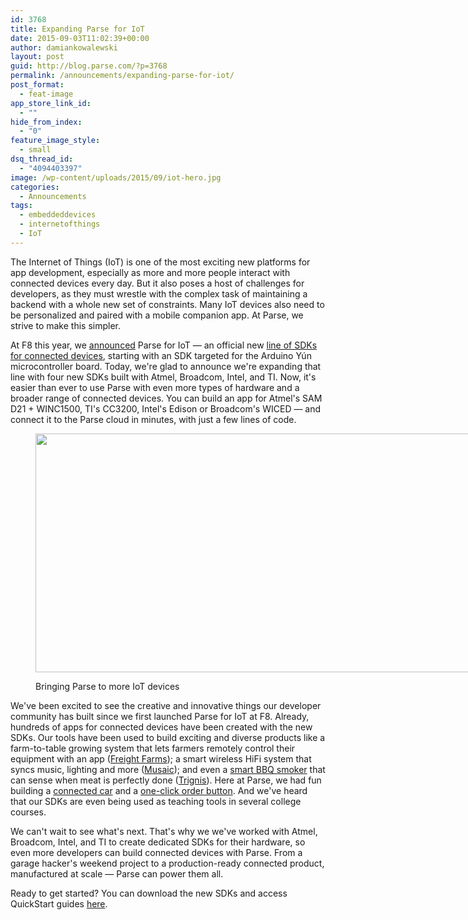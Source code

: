 ```yaml
---
id: 3768
title: Expanding Parse for IoT
date: 2015-09-03T11:02:39+00:00
author: damiankowalewski
layout: post
guid: http://blog.parse.com/?p=3768
permalink: /announcements/expanding-parse-for-iot/
post_format:
  - feat-image
app_store_link_id:
  - ""
hide_from_index:
  - "0"
feature_image_style:
  - small
dsq_thread_id:
  - "4094403397"
image: /wp-content/uploads/2015/09/iot-hero.jpg
categories:
  - Announcements
tags:
  - embeddeddevices
  - internetofthings
  - IoT
---
```

The Internet of Things (IoT) is one of the most exciting new platforms for app development, especially as more and more people interact with connected devices every day. But it also poses a host of challenges for developers, as they must wrestle with the complex task of maintaining a backend with a whole new set of constraints. Many IoT devices also need to be personalized and paired with a mobile companion app. At Parse, we strive to make this simpler.

At F8 this year, we [announced](http://blog.parse.com/learn/connecting-hardware-with-the-cloud-parse-for-iot/) Parse for IoT — an official new [line of SDKs for connected devices](https://parse.com/products/iot), starting with an SDK targeted for the Arduino Yún microcontroller board. Today, we're glad to announce we're expanding that line with four new SDKs built with Atmel, Broadcom, Intel, and TI. Now, it's easier than ever to use Parse with even more types of hardware and a broader range of connected devices. You can build an app for Atmel's SAM D21 + WINC1500, TI's CC3200, Intel's Edison or Broadcom's WICED — and connect it to the Parse cloud in minutes, with just a few lines of code.<figure id="attachment_3772" style="width: 1600px" class="wp-caption alignnone">

<img class="wp-image-3772 size-full" src="{{ site.url }}/assets/wp-content/uploads/2015/09/newiot.jpg" alt="" width="1600" height="382" srcset="{{ site.url }}/assets/wp-content/uploads/2015/09/newiot.jpg 1600w, {{ site.url }}/assets/wp-content/uploads/2015/09/newiot-300x72.jpg 300w, {{ site.url }}/assets/wp-content/uploads/2015/09/newiot-1024x244.jpg 1024w, {{ site.url }}/assets/wp-content/uploads/2015/09/newiot-875x209.jpg 875w" sizes="(max-width: 1600px) 100vw, 1600px" /><figcaption class="wp-caption-text">Bringing Parse to more IoT devices</figcaption></figure> 

We've been excited to see the creative and innovative things our developer community has built since we first launched Parse for IoT at F8. Already, hundreds of apps for connected devices have been created with the new SDKs. Our tools have been used to build exciting and diverse products like a farm-to-table growing system that lets farmers remotely control their equipment with an app ([Freight Farms](http://www.freightfarms.com/growfoodanywhere#localfoodsupply)); a smart wireless HiFi system that syncs music, lighting and more ([Musaic](http://www.musaic.com/)); and even a [smart BBQ smoker](http://www.wired.com/2015/07/high-tech-bbq/) that can sense when meat is perfectly done ([Trignis](http://trignis.com/)). Here at Parse, we had fun building a [connected car](http://blog.parse.com/learn/make-a-cloud-controlled-car-using-parse-for-iot/) and a [one-click order button](http://blog.parse.com/learn/using-parse-for-iot-to-create-an-order-button/). And we've heard that our SDKs are even being used as teaching tools in several college courses.

We can't wait to see what's next. That's why we we've worked with Atmel, Broadcom, Intel, and TI to create dedicated SDKs for their hardware, so even more developers can build connected devices with Parse. From a garage hacker's weekend project to a production-ready connected product, manufactured at scale — Parse can power them all.

Ready to get started? You can download the new SDKs and access QuickStart guides [here](https://parse.com/apps/quickstart#embedded).